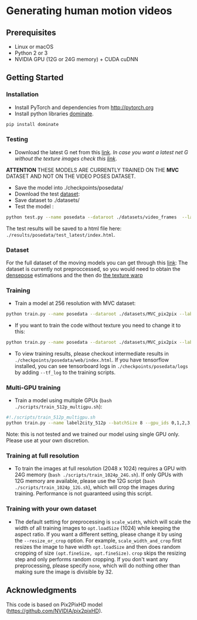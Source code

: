 # Generating human motion videos

## Prerequisites
- Linux or macOS
- Python 2 or 3
- NVIDIA GPU (12G or 24G memory) + CUDA cuDNN

## Getting Started
### Installation
- Install PyTorch and dependencies from http://pytorch.org
- Install python libraries [dominate](https://github.com/Knio/dominate).
```bash
pip install dominate
```

### Testing
- Download the latest G net from this [link](https://drive.google.com/open?id=1vzqNnjM0dkIsdU-PRlKp2QdH7M6sRLMK). *In case you want a latest net G without the texture images check this [link](https://drive.google.com/open?id=1oej1K6faS9tHIbNT5xkKk_TdDDH5xAlI)*.

**ATTENTION** THESE MODELS ARE CURRENTLY TRAINED ON THE **MVC** DATASET AND NOT ON THE VIDEO POSES DATASET.

- Save the model into ./checkpoints/posedata/
- Download the test [dataset](https://drive.google.com/open?id=1DZ-97iBuDj5fGkGOfMGsJS73P10MyvV0): 
- Save dataset to  ./datasets/
- Test the model :
```bash
python test.py --name posedata --dataroot ./datasets/video_frames  --label_nc 0 --no_instance --nThreads 1 --data_type 32 --loadSize 256 --multinput source dp_target dp_source texture --input_nc 12 --resize_or_crop resize_and_crop --phase val --how_many 500
```
The test results will be saved to a html file here: `./results/posedata/test_latest/index.html`.

### Dataset
For the full dataset of the moving models you can get through this [link](https://drive.google.com/open?id=1Nqk8gqAvTDdI_utsc-piPdPnoPQkijeL): 
The dataset is currently not preproccessed, so you would need to obtain the [densepose](https://github.com/facebookresearch/DensePose) estimations and the then do [the texture warp](https://github.com/zpolina/Texture_warp)

### Training
- Train a model at 256 resolution with MVC dataset:
```bash
python train.py --name posedata --dataroot ./datasets/MVC_pix2pix --label_nc 0 --no_instance --nThreads 1 --data_type 8 --loadSize 256 --multinput source dp_target dp_source texture --input_nc 12 --resize_or_crop resize_and_crop --batchSize 8
```
- If you want to train the code without texture you need to change it to this:
```bash
python train.py --name posedata --dataroot ./datasets/MVC_pix2pix --label_nc 0 --no_instance --nThreads 1 --data_type 8 --loadSize 256 --multinput source dp_target dp_source --input_nc 9 --resize_or_crop resize_and_crop 
```
- To view training results, please checkout intermediate results in `./checkpoints/posedata/web/index.html`.
If you have tensorflow installed, you can see tensorboard logs in `./checkpoints/posedata/logs` by adding `--tf_log` to the training scripts.

### Multi-GPU training
- Train a model using multiple GPUs (`bash ./scripts/train_512p_multigpu.sh`):
```bash
#!./scripts/train_512p_multigpu.sh
python train.py --name label2city_512p --batchSize 8 --gpu_ids 0,1,2,3,4,5,6,7
```
Note: this is not tested and we trained our model using single GPU only. Please use at your own discretion.

### Training at full resolution
- To train the images at full resolution (2048 x 1024) requires a GPU with 24G memory (`bash ./scripts/train_1024p_24G.sh`).
If only GPUs with 12G memory are available, please use the 12G script (`bash ./scripts/train_1024p_12G.sh`), which will crop the images during training. Performance is not guaranteed using this script.

### Training with your own dataset
- The default setting for preprocessing is `scale_width`, which will scale the width of all training images to `opt.loadSize` (1024) while keeping the aspect ratio. If you want a different setting, please change it by using the `--resize_or_crop` option. For example, `scale_width_and_crop` first resizes the image to have width `opt.loadSize` and then does random cropping of size `(opt.fineSize, opt.fineSize)`. `crop` skips the resizing step and only performs random cropping. If you don't want any preprocessing, please specify `none`, which will do nothing other than making sure the image is divisible by 32.


## Acknowledgments
This code is based on Pix2PixHD model (https://github.com/NVIDIA/pix2pixHD).
